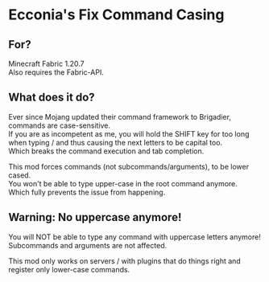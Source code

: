 # Ecconia's Fix Command Casing

## For?

Minecraft Fabric 1.20.7\
Also requires the Fabric-API.

## What does it do?

Ever since Mojang updated their command framework to Brigadier, commands are case-sensitive.\
If you are as incompetent as me, you will hold the SHIFT key for too long when typing / and thus causing the next letters to be capital too.\
Which breaks the command execution and tab completion.

This mod forces commands (not subcommands/arguments), to be lower cased.\
You won't be able to type upper-case in the root command anymore.\
Which fully prevents the issue from happening.

## Warning: No uppercase anymore!

You will NOT be able to type any command with uppercase letters anymore!\
Subcommands and arguments are not affected.

This mod only works on servers / with plugins that do things right and register only lower-case commands.
